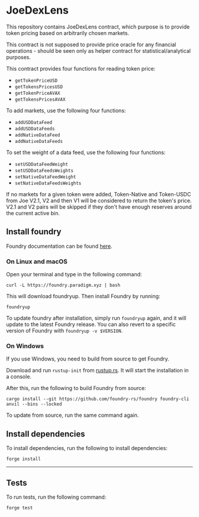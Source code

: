 # JoeDexLens

This repository contains JoeDexLens contract, which purpose is to provide token pricing based on arbitrarily chosen markets. 

This contract is not supposed to provide price oracle for any financial operations - should be seen only as helper contract for statistical/analytical purposes.

This contract provides four functions for reading token price:
- `getTokenPriceUSD`
- `getTokensPricesUSD`
- `getTokenPriceAVAX`
- `getTokensPricesAVAX`

To add markets, use the following four functions:
- `addUSDDataFeed`
- `addUSDDataFeeds`
- `addNativeDataFeed`
- `addNativeDataFeeds`

To set the weight of a data feed, use the following four functions:
- `setUSDDataFeedWeight`
- `setUSDDataFeedsWeights`
- `setNativeDataFeedWeight`
- `setNativeDataFeedsWeights`

If no markets for a given token were added, Token-Native and Token-USDC from Joe V2.1, V2 and then V1 will be considered to return the token's price. V2.1 and V2 pairs will be skipped if they don't have enough reserves around the current active bin.

## Install foundry

Foundry documentation can be found [here](https://book.getfoundry.sh/forge/index.html).

### On Linux and macOS

Open your terminal and type in the following command:

```
curl -L https://foundry.paradigm.xyz | bash
```

This will download foundryup. Then install Foundry by running:

```
foundryup
```

To update foundry after installation, simply run `foundryup` again, and it will update to the latest Foundry release.
You can also revert to a specific version of Foundry with `foundryup -v $VERSION`.

### On Windows

If you use Windows, you need to build from source to get Foundry.

Download and run `rustup-init` from [rustup.rs](https://rustup.rs/). It will start the installation in a console.

After this, run the following to build Foundry from source:

```
cargo install --git https://github.com/foundry-rs/foundry foundry-cli anvil --bins --locked
```

To update from source, run the same command again.

## Install dependencies

To install dependencies, run the following to install dependencies:

```
forge install
```

___

## Tests

To run tests, run the following command:

```
forge test
```
